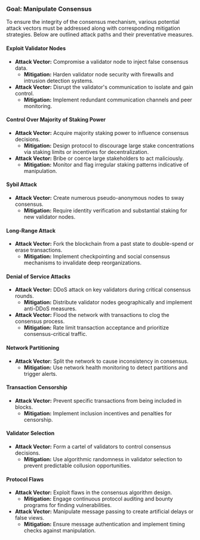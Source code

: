 ### **Goal: Manipulate Consensus**

To ensure the integrity of the consensus mechanism, various potential attack vectors must be addressed along with corresponding mitigation strategies. Below are outlined attack paths and their preventative measures.

#### **Exploit Validator Nodes**
- **Attack Vector:** Compromise a validator node to inject false consensus data.
  - **Mitigation:** Harden validator node security with firewalls and intrusion detection systems.
- **Attack Vector:** Disrupt the validator's communication to isolate and gain control.
  - **Mitigation:** Implement redundant communication channels and peer monitoring.

#### **Control Over Majority of Staking Power**
- **Attack Vector:** Acquire majority staking power to influence consensus decisions.
  - **Mitigation:** Design protocol to discourage large stake concentrations via staking limits or incentives for decentralization.
- **Attack Vector:** Bribe or coerce large stakeholders to act maliciously.
  - **Mitigation:** Monitor and flag irregular staking patterns indicative of manipulation.

#### **Sybil Attack**
- **Attack Vector:** Create numerous pseudo-anonymous nodes to sway consensus.
  - **Mitigation:** Require identity verification and substantial staking for new validator nodes.

#### **Long-Range Attack**
- **Attack Vector:** Fork the blockchain from a past state to double-spend or erase transactions.
  - **Mitigation:** Implement checkpointing and social consensus mechanisms to invalidate deep reorganizations.

#### **Denial of Service Attacks**
- **Attack Vector:** DDoS attack on key validators during critical consensus rounds.
  - **Mitigation:** Distribute validator nodes geographically and implement anti-DDoS measures.
- **Attack Vector:** Flood the network with transactions to clog the consensus process.
  - **Mitigation:** Rate limit transaction acceptance and prioritize consensus-critical traffic.

#### **Network Partitioning**
- **Attack Vector:** Split the network to cause inconsistency in consensus.
  - **Mitigation:** Use network health monitoring to detect partitions and trigger alerts.

#### **Transaction Censorship**
- **Attack Vector:** Prevent specific transactions from being included in blocks.
  - **Mitigation:** Implement inclusion incentives and penalties for censorship.

#### **Validator Selection**
- **Attack Vector:** Form a cartel of validators to control consensus decisions.
  - **Mitigation:** Use algorithmic randomness in validator selection to prevent predictable collusion opportunities.

#### **Protocol Flaws**
- **Attack Vector:** Exploit flaws in the consensus algorithm design.
  - **Mitigation:** Engage continuous protocol auditing and bounty programs for finding vulnerabilities.
- **Attack Vector:** Manipulate message passing to create artificial delays or false views.
  - **Mitigation:** Ensure message authentication and implement timing checks against manipulation.